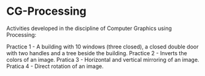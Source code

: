 # CG-Processing
Activities developed in the discipline of Computer Graphics using Processing:

Practice 1 - A building with 10 windows (three closed), a closed double door with two handles and a tree beside the building.
Practice 2 - Inverts the colors of an image.
Pratica 3 - Horizontal and vertical mirroring of an image.
Pratica 4 - Direct rotation of an image.
